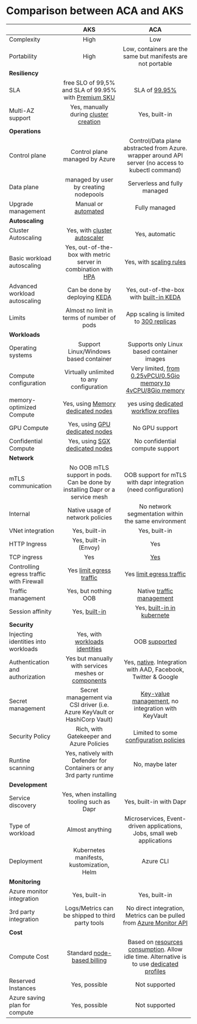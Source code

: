 # Comparison between ACA and AKS

||AKS|ACA|
|---|:---:|:---:|
| Complexity | High | Low |
| Portability | High | Low, containers are the same but manifests are not portable |
| **Resiliency** |
|SLA| free SLO of 99,5% and SLA of 99.95% with [Premium SKU](https://learn.microsoft.com/en-us/azure/aks/uptime-sla)| SLA of [99.95%](https://azure.microsoft.com/fr-fr/support/legal/sla/container-apps/v1_0/)|
|Multi-AZ support| Yes, manually during [cluster creation](https://learn.microsoft.com/en-us/azure/aks/availability-zones)| Yes, built-in|
| **Operations** |
| Control plane| Control plane managed by Azure | Control/Data plane abstracted from Azure. wrapper around API server (no access to kubectl command) |
| Data plane | managed by user by creating nodepools| Serverless and fully managed|
| Upgrade management | Manual or [automated](https://learn.microsoft.com/en-us/azure/aks/auto-upgrade-cluster) | Fully managed|
| **Autoscaling** |
| Cluster Autoscaling |Yes, with [cluster autoscaler](https://learn.microsoft.com/en-us/azure/aks/cluster-autoscaler) | Yes, automatic|
| Basic workload autoscaling | Yes, out-of-the-box with metric server in combination with [HPA](https://kubernetes.io/docs/tasks/run-application/horizontal-pod-autoscale/) | Yes, with [scaling rules](https://learn.microsoft.com/en-us/azure/container-apps/scale-app)|
| Advanced workload autoscaling |Can be done by deploying [KEDA](https://keda.sh)| Yes, out-of-the-box with [built-in KEDA](https://learn.microsoft.com/en-us/azure/container-apps/scale-app)|
| Limits | Almost no limit in terms of number of pods| App scaling is limited to [300 replicas](https://learn.microsoft.com/en-us/azure/container-apps/quotas) |
| **Workloads** |
| Operating systems | Support Linux/Windows based container | Supports only Linux based container images|
| Compute configuration| Virtually unlimited to any configuration | Very limited, [from 0.25vPCU/0.5Gio memory to 4vCPU/8Gio memory](https://learn.microsoft.com/en-us/azure/container-apps/containers#configuration) |
| memory-optimized Compute | Yes, using [Memory dedicated nodes](https://learn.microsoft.com/en-us/azure/virtual-machines/dv2-dsv2-series-memory) | yes using [dedicated workflow profiles](https://learn.microsoft.com/en-us/azure/container-apps/workload-profiles-overview#profile-types) |
| GPU Compute | Yes, using [GPU dedicated nodes](https://learn.microsoft.com/en-us/azure/aks/gpu-cluster) | No GPU support|
| Confidential Compute | Yes, using [SGX dedicated nodes](https://learn.microsoft.com/en-us/azure/confidential-computing/confidential-nodes-aks-overview) | No confidential compute support|
| **Network** |
| mTLS communication | No OOB mTLS support in pods. Can be done by installing Dapr or a service mesh| OOB support for mTLS with dapr integration (need configuration) |
| Internal | Native usage of network policies | No network segmentation within the same environment |
| VNet integration | Yes, built-in | Yes, built-in |
| HTTP Ingress | Yes, built-in (Envoy)| Yes |
| TCP ingress |  Yes | [Yes](https://learn.microsoft.com/en-us/azure/container-apps/ingress?tabs=bash#tcp) |
| Controlling egress traffic with Firewall | Yes [limit egress traffic](https://learn.microsoft.com/en-us/azure/aks/limit-egress-traffic) | Yes  [limit egress traffic](https://learn.microsoft.com/en-us/azure/container-apps/networking#user-defined-routes-udr---preview) |
| Traffic management | Yes, but nothing OOB | Native [traffic management](https://learn.microsoft.com/en-us/azure/container-apps/networking) |
| Session affinity | Yes, [built-in](https://learn.microsoft.com/en-us/azure/container-apps/sticky-sessions?pivots=azure-portal) | Yes, [built-in in kubernete](https://kubernetes.io/docs/reference/networking/virtual-ips/#session-affinity)|
| **Security** |
| Injecting identities into workloads | Yes, with [workloads identities](https://azure.github.io/azure-workload-identity) | OOB [supported](https://learn.microsoft.com/en-us/azure/container-apps/managed-identity) |
| Authentication and authorization | Yes but manually with services meshes or [components](https://github.com/Azure/EasyAuthForK8s) | Yes, [native](https://learn.microsoft.com/en-us/azure/container-apps/authentication). Integration with AAD, Facebook, Twitter & Google|
|Secret management | Secret management via CSI driver (i.e. Azure KeyVault or HashiCorp Vault) | [Key-value management](https://learn.microsoft.com/en-us/azure/container-apps/manage-secrets), no integration with KeyVault|
| Security Policy| Rich, with Gatekeeper and Azure Policies| Limited to some [configuration policies](https://learn.microsoft.com/en-us/azure/container-apps/policy-reference) |
| Runtine scanning | Yes, natively with Defender for Containers or any 3rd party runtime | No, maybe later|
| **Development** |
|Service discovery|Yes, when installing tooling such as Dapr|Yes, built-in with Dapr|
| Type of workload| Almost anything| Microservices, Event-driven applications, Jobs, small web applications|
|Deployment| Kubernetes manifests, kustomization, Helm | Azure CLI|
| **Monitoring** |
| Azure monitor integration | Yes, built-in | Yes, built-in |
| 3rd party integration | Logs/Metrics can be shipped to third party tools | No direct integration, Metrics can be pulled from [Azure Monitor API](https://learn.microsoft.com/en-us/azure/azure-monitor/essentials/metrics-supported#microsoftappcontainerapps)  |
| **Cost** |
| Compute Cost| Standard [node-based billing](https://azure.microsoft.com/en-us/pricing/details/kubernetes-service/#pricing) | Based on [resources consumption](https://learn.microsoft.com/en-us/azure/container-apps/billing). Allow idle time. Alternative is to use [dedicated profiles](https://learn.microsoft.com/en-us/azure/container-apps/workload-profiles-overview) |
| Reserved Instances | Yes, possible| Not supported|
| Azure saving plan for compute| Yes, possible| Not supported|
